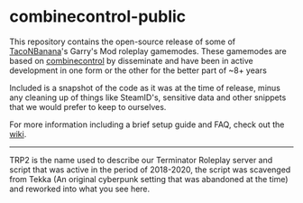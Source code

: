 # combinecontrol-public
 
This repository contains the open-source release of some of [TacoNBanana](https://www.taconbanana.com/)'s Garry's Mod roleplay gamemodes. These gamemodes are based on [combinecontrol](https://github.com/disseminate/combinecontrol) by disseminate and have been in active development in one form or the other for the better part of \~8+ years

Included is a snapshot of the code as it was at the time of release, minus any cleaning up of things like SteamID's, sensitive data and other snippets that we would prefer to keep to ourselves.

For more information including a brief setup guide and FAQ, check out the [wiki](../../wiki).

---

TRP2 is the name used to describe our Terminator Roleplay server and script that was active in the period of 2018-2020, the script was scavenged from Tekka (An original cyberpunk setting that was abandoned at the time) and reworked into what you see here.
